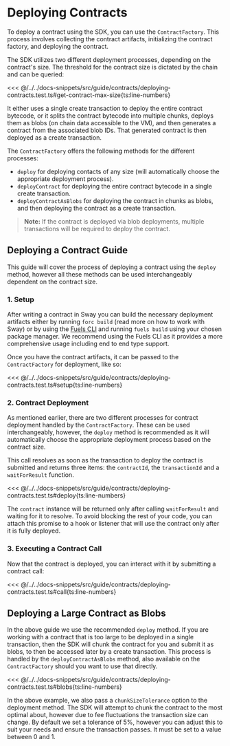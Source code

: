 <script setup>
  import { data } from '../../versions.data'
  const { forc } = data
  const indexUrl = `https://docs.fuel.network/docs/sway/introduction/`
  const jsonAbiUrl = `https://docs.fuel.network/docs/sway/introduction/sway_quickstart/`
</script>

# Deploying Contracts

To deploy a contract using the SDK, you can use the `ContractFactory`. This process involves collecting the contract artifacts, initializing the contract factory, and deploying the contract.

The SDK utilizes two different deployment processes, depending on the contract's size. The threshold for the contract size is dictated by the chain and can be queried:

<<< @/../../docs-snippets/src/guide/contracts/deploying-contracts.test.ts#get-contract-max-size{ts:line-numbers}

It either uses a single create transaction to deploy the entire contract bytecode, or it splits the contract bytecode into multiple chunks, deploys them as blobs (on chain data accessible to the VM), and then generates a contract from the associated blob IDs. That generated contract is then deployed as a create transaction.

The `ContractFactory` offers the following methods for the different processes:

- `deploy` for deploying contacts of any size (will automatically choose the appropriate deployment process).
- `deployContract` for deploying the entire contract bytecode in a single create transaction.
- `deployContractAsBlobs` for deploying the contract in chunks as blobs, and then deploying the contract as a create transaction.

> **Note:** If the contract is deployed via blob deployments, multiple transactions will be required to deploy the contract.

## Deploying a Contract Guide

This guide will cover the process of deploying a contract using the `deploy` method, however all these methods can be used interchangeably dependent on the contract size.

### 1. Setup

After writing a contract in Sway you can build the necessary deployment artifacts either by running `forc build` (<a :href="indexUrl" target="_blank" rel="noreferrer">read more</a> on how to work with Sway) or by using the [Fuels CLI](../fuels-cli/index.md) and running `fuels build` using your chosen package manager. We recommend using the Fuels CLI as it provides a more comprehensive usage including end to end type support.

Once you have the contract artifacts, it can be passed to the `ContractFactory` for deployment, like so:

<<< @/../../docs-snippets/src/guide/contracts/deploying-contracts.test.ts#setup{ts:line-numbers}

### 2. Contract Deployment

As mentioned earlier, there are two different processes for contract deployment handled by the `ContractFactory`. These can be used interchangeably, however, the `deploy` method is recommended as it will automatically choose the appropriate deployment process based on the contract size.

This call resolves as soon as the transaction to deploy the contract is submitted and returns three items: the `contractId`, the `transactionId` and a `waitForResult` function.

<<< @/../../docs-snippets/src/guide/contracts/deploying-contracts.test.ts#deploy{ts:line-numbers}

The `contract` instance will be returned only after calling `waitForResult` and waiting for it to resolve. To avoid blocking the rest of your code, you can attach this promise to a hook or listener that will use the contract only after it is fully deployed.

### 3. Executing a Contract Call

Now that the contract is deployed, you can interact with it by submitting a contract call:

<<< @/../../docs-snippets/src/guide/contracts/deploying-contracts.test.ts#call{ts:line-numbers}

## Deploying a Large Contract as Blobs

In the above guide we use the recommended `deploy` method. If you are working with a contract that is too large to be deployed in a single transaction, then the SDK will chunk the contract for you and submit it as blobs, to then be accessed later by a create transaction. This process is handled by the `deployContractAsBlobs` method, also available on the `ContractFactory` should you want to use that directly.

<<< @/../../docs-snippets/src/guide/contracts/deploying-contracts.test.ts#blobs{ts:line-numbers}

In the above example, we also pass a `chunkSizeTolerance` option to the deployment method. The SDK will attempt to chunk the contract to the most optimal about, however due to fee fluctuations the transaction size can change. By default we set a tolerance of 5%, however you can adjust this to suit your needs and ensure the transaction passes. It must be set to a value between 0 and 1.
